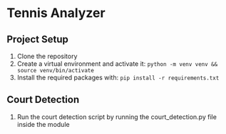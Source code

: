 # Tennis Analyzer

## Project Setup

1. Clone the repository
2. Create a virtual environment and activate it: ```python -m venv venv && source venv/bin/activate```
3. Install the required packages with: ```pip install -r requirements.txt```

## Court Detection

1. Run the court detection script by running the court_detection.py file inside the module